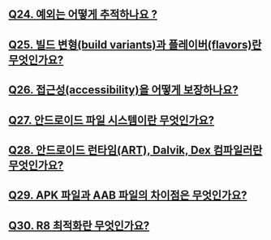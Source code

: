 ## [Q24. 예외는 어떻게 추적하나요 ?](https://www.notion.so/Q24-Q30-2523248275cd80ff8c90ec7095967529?source=copy_link#2523248275cd80bbafb2ffca475270a1)

## [Q25. 빌드 변형(build variants)과 플레이버(flavors)란 무엇인가요?](https://www.notion.so/Q24-Q30-2523248275cd80ff8c90ec7095967529?source=copy_link#2523248275cd80fe80e6e0a56cb35ffd)

## [Q26. 접근성(accessibility)을 어떻게 보장하나요?](https://www.notion.so/Q24-Q30-2523248275cd80ff8c90ec7095967529?source=copy_link#2523248275cd804b97f4ff826d027188)

## [Q27. 안드로이드 파일 시스템이란 무엇인가요?](https://www.notion.so/Q24-Q30-2523248275cd80ff8c90ec7095967529?source=copy_link#2523248275cd80aca063d45ce2ce16dd)

## [Q28. 안드로이드 런타임(ART), Dalvik, Dex 컴파일러란 무엇인가요?](https://www.notion.so/Q24-Q30-2523248275cd80ff8c90ec7095967529?source=copy_link#2523248275cd801dbdc3f78a90309e17)

## [Q29. APK 파일과 AAB 파일의 차이점은 무엇인가요?](https://www.notion.so/Q24-Q30-2523248275cd80ff8c90ec7095967529?source=copy_link#2523248275cd803ba6c4da8b2d4952d1)

## [Q30. R8 최적화란 무엇인가요?](https://www.notion.so/Q24-Q30-2523248275cd80ff8c90ec7095967529?source=copy_link#2523248275cd804fa0a0e2a421ac0c9a)